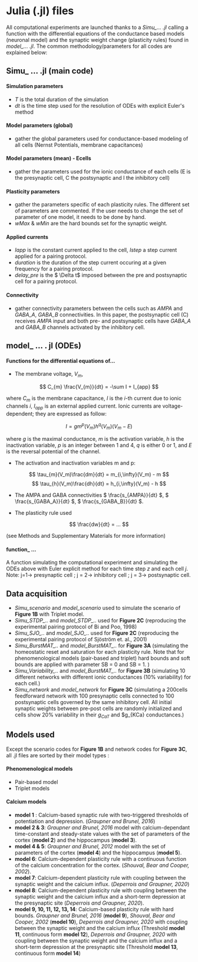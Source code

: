 
# Julia (.jl) files

All computational experiments are launched thanks to a *Simu_... .jl* calling a function with the differential equations of the conductance based models (neuronal model) and the synaptic weight change (plasticity rules) found in *model_... .jl*. The common methodology/parameters for all codes are explained below:

## Simu_ ... .jl (main code) 

#### Simulation parameters
* *T* is the total duration of the simulation
* *dt* is the time step used for the resolution of ODEs with explicit Euler's method

#### Model parameters (global)
* gather the global parameters used for conductance-based modeling of all cells (Nernst Potentials, membrane capacitances)

#### Model parameters (mean) - Ecells
* gather the parameters used for the ionic conductance of  each cells (E is the presynaptic cell, C the postsynaptic and I the inhibitory cell)

#### Plasticity parameters
* gather the parameters specific of each plasticity rules. The different set of parameters are commented. If the user needs to change the set of parameter of one model, it needs to be done by hand. 
* *wMax* & *wMin* are the hard bounds set for the synaptic weight.

#### Applied currents
* *Iapp* is the constant current applied to the cell, *Istep* a step current applied for a pairing protocol.
* *duration* is the duration of the step current occuring at a given frequency for a pairing protocol.
* *delay_pre* is the $ \Delta t$ imposed between the pre and postsynaptic cell for a pairing protocol.

#### Connectivity
* gather connectivity parameters between the cells such as *AMPA* and *GABA_A*, *GABA_B* connectivities. In this paper, the postsynaptic cell (C) receives *AMPA* input and both pre- and postsynaptic cells have *GABA_A* and *GABA_B* channels activated by the inhibitory cell.

## model_ ... . jl (ODEs)

#### Functions for the differential equations of...
* The membrane voltage, $V_m$, 

$$ C_{m} \frac{V_{m}}{dt} = -\sum I + I_{app} $$
 
where $C_m$ is the membrane capacitance, $I$ is the $i$-th current due to ionic channels $i$, $I_{app}$ is an external applied current. Ionic currents are voltage-dependent; they are expressed as follow:

$$ I = g m^{p}(V_m) h^{q}(V_m) (V_m - E)  $$

where $g$ is the maximal conductance, $m$ is the activation variable, $h$ is the inactivation variable,
$p$ is an integer between 1 and 4, $q$ is either 0 or 1, and $E$ is the reversal potential of the channel.

* The activation and inactivation variables m and p: 

$$  \tau_{m}(V_m)\frac{dm}{dt} = m_{i,\infty}(V_m) - m $$
$$ \tau_{h}(V_m)\frac{dh}{dt} = h_{i,\infty}(V_m) - h $$

* The AMPA and GABA connectivities $ \frac{s_{AMPA}}{dt} $, $ \frac{s_{GABA_A}}{dt} $, $ \frac{s_{GABA_B}}{dt} $. 

* The plasticity rule used

$$ \frac{dw}{dt} = ... $$

(see Methods and Supplementary Materials for more information)

#### function_ ...

A function simulating the computational experiment and simulating the ODEs above with Euler explicit method for each time step *z* and each cell *j*. 
Note: j=1-> presynaptic cell ; j = 2-> inhibitory cell ; j = 3-> postsynaptic cell.

## Data acquisition

* *Simu_scenario* and *model_scenario* used to simulate the scenario of **Figure 1B** with Triplet model.
* *Simu_STDP_..* and *model_STDP_..* used for **Figure 2C** (reproducing the experimental pairing protocol of Bi and Poo, 1998)
* *Simu_SJO_..* and *model_SJO_..* used for **Figure 2C** (reproducing the experimental pairing protocol of Sjöström et. al., 2001)
* *Simu_BurstMAT_..* and *model_BurstMAT_..* for **Figure 3A** (simulating the homeostatic reset and saturation for each plasticity rule. Note that for phenomenological models (pair-based and triplet) hard bounds and soft bounds are applied with parameter SB = 0 and SB = 1. )
* *Simu_Variability_..* and *model_BurstMAT_..* for **Figure 3B** (simulating 10 different networks with different ionic conductances (10% variability) for each cell.) 
* *Simu_network* and *model_network* for **Figure 3C** (simulating a 200cells feedforward network with 100 presynaptic cells connected to 100 postsynaptic cells governed by the same inhibitory cell. All initial synaptic weights between pre-post cells are randomly initialized and cells show 20% variability in their $g_{CaT}$ and $g_{KCa} conductances.)

## Models used

Except the scenario codes for **Figure 1B** and network codes for **Figure 3C**, all .jl files are sorted by their model types : 

#### Phenomenological models 
* Pair-based model
* Triplet models 

#### Calcium models 
* **model 1** : Calcium-based synaptic rule with two-triggered thresholds of potentiation and depression. (*Graupner and Brunel, 2016*)
* **model 2 & 3**: *Graupner and Brunel, 2016* model with calcium-dependant time-constant and steady-state values with the set of parameters of the cortex (**model 2**) and the hippocampus (**model 3**).
* **model 4 & 5**: *Graupner and Brunel, 2012* model with the set of parameters of the cortex (**model 4**) and the hippocampus (**model 5**). 
* **model 6**: Calcium-dependent plasticity rule with a continuous function of the calcium concentration for the cortex. (*Shouval, Bear and Cooper, 2002*). 
* **model 7**: Calcium-dependent plasticity rule with coupling between the synaptic weight and the calcium influx. (*Deperrois and Graupner, 2020*)
* **model 8**:  Calcium-dependent plasticity rule with coupling between the synaptic weight and the calcium influx and a short-term depression at the presynaptic site (*Deperrois and Graupner, 2020*).
* **model 9, 10, 11, 12, 13, 14**: Calcium-based plasticity rule with hard bounds. *Graupner and Brunel, 2016* (**model 9**), *Shouval, Bear and Cooper, 2002* (**model 10**), *Deperrois and Graupner, 2020* with coupling between the synaptic weight and the calcium influx (Threshold **model 11**, continuous form **model 12**),  *Deperrois and Graupner, 2020* with coupling between the synaptic weight and the calcium influx and a short-term depression at the presynaptic site  (Threshold **model 13**, continuous form **model 14**)
